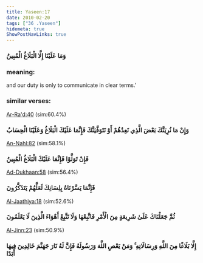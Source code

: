 ```yaml
---
title: Yaseen:17
date: 2010-02-20
tags: ["36 .Yaseen"]
hidemeta: true 
ShowPostNavLinks: true 
---
```

### وَمَا عَلَيْنَا إِلَّا الْبَلَاغُ الْمُبِينُ
### meaning: 
and our duty is only to communicate in clear terms.’
### similar verses: 

[Ar-Ra'd:40](/13/40) (sim:60.4%)

### وَإِنْ مَا نُرِيَنَّكَ بَعْضَ الَّذِي نَعِدُهُمْ أَوْ نَتَوَفَّيَنَّكَ فَإِنَّمَا عَلَيْكَ الْبَلَاغُ وَعَلَيْنَا الْحِسَابُ

[An-Nahl:82](/16/82) (sim:58.1%)

### فَإِنْ تَوَلَّوْا فَإِنَّمَا عَلَيْكَ الْبَلَاغُ الْمُبِينُ

[Ad-Dukhaan:58](/44/58) (sim:56.4%)

### فَإِنَّمَا يَسَّرْنَاهُ بِلِسَانِكَ لَعَلَّهُمْ يَتَذَكَّرُونَ

[Al-Jaathiya:18](/45/18) (sim:52.6%)

### ثُمَّ جَعَلْنَاكَ عَلَىٰ شَرِيعَةٍ مِنَ الْأَمْرِ فَاتَّبِعْهَا وَلَا تَتَّبِعْ أَهْوَاءَ الَّذِينَ لَا يَعْلَمُونَ

[Al-Jinn:23](/72/23) (sim:50.9%)

### إِلَّا بَلَاغًا مِنَ اللَّهِ وَرِسَالَاتِهِ ۚ وَمَنْ يَعْصِ اللَّهَ وَرَسُولَهُ فَإِنَّ لَهُ نَارَ جَهَنَّمَ خَالِدِينَ فِيهَا أَبَدًا
